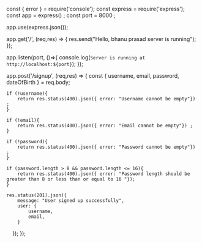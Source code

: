 
const { error } = require('console');
const express = require('express');
const app = express() ;
const port = 8000 ;

app.use(express.json());

app.get('/', (req,res) => {
    res.send("Hello, bhanu prasad server is running");
});

app.listen(port, ()=>{
    console.log(`Server is running at http://localhost:${port}`);
});

app.post('/signup', (req,res) => {
    const { username, email, password, dateOfBirth } = req.body;

    if (!username){
        return res.status(400).json({ error: "Username cannot be empty"}) ; 
    }

    if (!email){
        return res.status(400).json({ error: "Email cannot be empty"}) ;
    }

    if (!password){
        return res.status(400).json({ error: "Password cannot be empty"}) ;
    }

    if (password.length > 8 && password.length <= 16){
        return res.status(400).json({ error: "Password length should be greater than 8 or less than or equal to 16 "});
    }

    res.status(201).json({
        message: "User signed up successfully",
        user: {
            username,
            email,
        }
    });
});
